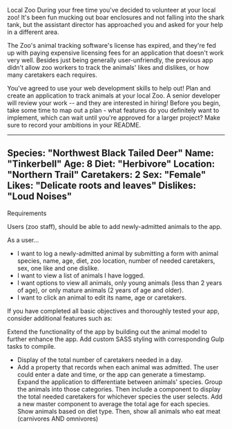 Local Zoo
During your free time you've decided to volunteer at your local zoo! It's been fun mucking out boar enclosures and not falling into the shark tank, but the assistant director has approached you and asked for your help in a different area.

The Zoo's animal tracking software's license has expired, and they're fed up with paying expensive licensing fees for an application that doesn't work very well. Besides just being generally user-unfriendly, the previous app didn't allow zoo workers to track the animals' likes and dislikes, or how many caretakers each requires.

You've agreed to use your web development skills to help out! Plan and create an application to track animals at your local Zoo. A senior developer will review your work -- and they are interested in hiring! Before you begin, take some time to map out a plan - what features do you definitely want to implement, which can wait until you're approved for a larger project? Make sure to record your ambitions in your README.



---------
Species: "Northwest Black Tailed Deer"
Name: "Tinkerbell"
Age: 8
Diet: "Herbivore"
Location: "Northern Trail"
Caretakers: 2
Sex: "Female"
Likes: "Delicate roots and leaves"
Dislikes: "Loud Noises"
---------
Requirements

Users (zoo staff), should be able to add newly-admitted animals to the app.


As a user…

* I want to log a newly-admitted animal by submitting a form with animal species, name, age, diet, zoo location, number of needed caretakers, sex, one like and one dislike.
* I want to view a list of animals I have logged.
* I want options to view all animals, only young animals (less than 2 years of age), or only mature animals (2 years of age and older).
* I want to click an animal to edit its name, age or caretakers.

If you have completed all basic objectives and thoroughly tested your app, consider additional features such as:

Extend the functionality of the app by building out the animal model to further enhance the app.
Add custom SASS styling with corresponding Gulp tasks to compile.
* Display of the total number of caretakers needed in a day.
* Add a property that records when each animal was admitted. The user could enter a date and time, or the app can generate a timestamp.
Expand the application to differentiate between animals' species. Group the animals into those categories. Then include a component to display the total needed caretakers for whichever species the user selects.
Add a new master component to average the total age for each species.
Show animals based on diet type. Then, show all animals who eat meat (carnivores AND omnivores)
